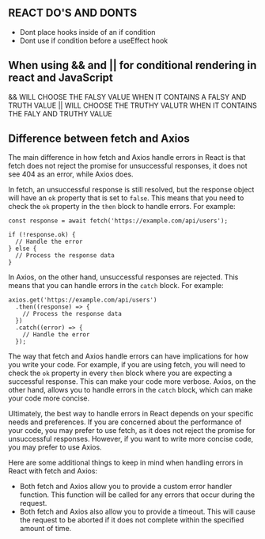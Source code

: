 ## REACT DO'S AND DONTS

- Dont place hooks inside of an if condition
- Dont use if condition before a useEffect hook

## When using && and || for conditional rendering in react and JavaScript

&& WILL CHOOSE THE FALSY VALUE WHEN IT CONTAINS A FALSY AND TRUTH VALUE
|| WILL CHOOSE THE TRUTHY VALUTR WHEN IT CONTAINS THE FALY AND TRUTHY VALUE

## Difference between fetch and Axios

The main difference in how fetch and Axios handle errors in React is that fetch does not reject the promise for unsuccessful responses, it does not see 404 as an error, while Axios does.

In fetch, an unsuccessful response is still resolved, but the response object will have an `ok` property that is set to `false`. This means that you need to check the `ok` property in the `then` block to handle errors. For example:

```
const response = await fetch('https://example.com/api/users');

if (!response.ok) {
  // Handle the error
} else {
  // Process the response data
}
```

In Axios, on the other hand, unsuccessful responses are rejected. This means that you can handle errors in the `catch` block. For example:

```
axios.get('https://example.com/api/users')
  .then((response) => {
    // Process the response data
  })
  .catch((error) => {
    // Handle the error
  });
```

The way that fetch and Axios handle errors can have implications for how you write your code. For example, if you are using fetch, you will need to check the `ok` property in every `then` block where you are expecting a successful response. This can make your code more verbose. Axios, on the other hand, allows you to handle errors in the `catch` block, which can make your code more concise.

Ultimately, the best way to handle errors in React depends on your specific needs and preferences. If you are concerned about the performance of your code, you may prefer to use fetch, as it does not reject the promise for unsuccessful responses. However, if you want to write more concise code, you may prefer to use Axios.

Here are some additional things to keep in mind when handling errors in React with fetch and Axios:

- Both fetch and Axios allow you to provide a custom error handler function. This function will be called for any errors that occur during the request.
- Both fetch and Axios also allow you to provide a timeout. This will cause the request to be aborted if it does not complete within the specified amount of time.
